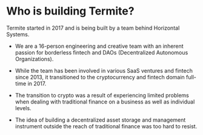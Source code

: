 # Who is building Termite?

Termite started in 2017 and is being built by a team behind Horizontal Systems.

- We are a 16-person engineering and creative team with an inherent passion for borderless fintech and DAOs (Decentralized Autonomous Organizations).

- While the team has been involved in various SaaS ventures and fintech since 2013, it transitioned to the cryptocurrency and fintech domain full-time in 2017.

- The transition to crypto was a result of experiencing limited problems when dealing with traditional finance on a business as well as individual levels.

- The idea of building a decentralized asset storage and management instrument outside the reach of traditional finance was too hard to resist.